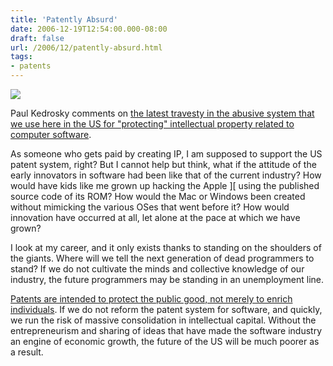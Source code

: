 ```yaml
---
title: 'Patently Absurd'
date: 2006-12-19T12:54:00.000-08:00
draft: false
url: /2006/12/patently-absurd.html
tags: 
- patents
---
```


[![](http://upload.wikimedia.org/wikipedia/en/7/7c/Highwayman.jpg)](http://upload.wikimedia.org/wikipedia/en/7/7c/Highwayman.jpg)

Paul Kedrosky comments on [the latest travesty in the abusive system that we use here in the US for "protecting" intellectual property related to computer software](http://paul.kedrosky.com/archives/2006/12/19/new_and_mischie.html).  

As someone who gets paid by creating IP, I am supposed to support the US patent system, right? But I cannot help but think, what if the attitude of the early innovators in software had been like that of the current industry? How would have kids like me grown up hacking the Apple \]\[ using the published source code of its ROM? How would the Mac or Windows been created without mimicking the various OSes that went before it? How would innovation have occurred at all, let alone at the pace at which we have grown?  

I look at my career, and it only exists thanks to standing on the shoulders of the giants. Where will we tell the next generation of dead programmers to stand? If we do not cultivate the minds and collective knowledge of our industry, the future programmers may be standing in an unemployment line.  

[Patents are intended to protect the public good, not merely to enrich individuals](http://www.iusmentis.com/patents/crashcourse/whatis/). If we do not reform the patent system for software, and quickly, we run the risk of massive consolidation in intellectual capital. Without the entrepreneurism and sharing of ideas that have made the software industry an engine of economic growth, the future of the US will be much poorer as a result.
